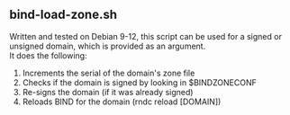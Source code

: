 ## bind-load-zone.sh

Written and tested on Debian 9-12, this script can be used for a signed or unsigned domain, which is provided as an argument.<br>
It does the following:<br>

  1) Increments the serial of the domain's zone file<br>
  2) Checks if the domain is signed by looking in $BINDZONECONF<br>
  3) Re-signs the domain (if it was already signed)<br>
  4) Reloads BIND for the domain (rndc reload [DOMAIN])<br>
